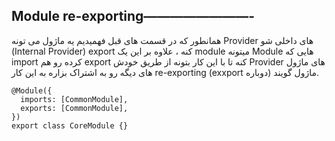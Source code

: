 ## **Module re-exporting————————-**

همانطور که در قسمت های قبل فهمیدیم یه ماژول می تونه Provider های داخلی شو (Internal Provider) export کنه ، علاوه بر این یک module میتونه Module هایی که import کرده رو هم export کنه تا با این کار بتونه از طریق خودش Provider های ماژول های دیگه رو به اشتراک بزاره به این کار re-exporting (exxport دوباره) ماژول گویند.

```tsx
@Module({
  imports: [CommonModule],
  exports: [CommonModule],
})
export class CoreModule {}

```
